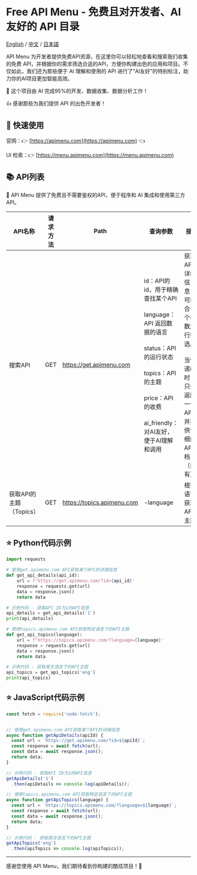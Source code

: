 # Free API Menu - 免费且对开发者、AI友好的 API 目录

[English](./readme.md) / [中文](./readme-chs.md) / [日本語](./readme-jp.md) 

API Menu 为开发者提供免费API资源，在这里你可以轻松地查看和搜索我们收集的免费 API，并根据你的需求筛选合适的API，方便你构建出色的应用和项目。不仅如此，我们还为那些便于 AI 理解和使用的 API 进行了“AI友好”的特别标注，助力你的AI项目更加智能高效。

🤖 这个项目由 AI 完成95%的开发、数据收集、数据分析工作！

👍 感谢那些为我们提供 API 的出色开发者！

## 🚀 快速使用

官网：👉 [https://apimenu.com](https://apimenu.com) 👈

UI 检索：👉 [https://menu.apimenu.com](https://menu.apimenu.com) 


## 📚 API列表

🦾 API Menu 提供了免费且不需要鉴权的API，便于程序和 AI 集成和使用第三方 API。

| API名称                  | 请求方法 | Path                  | 查询参数                                             | 描述                         |
|--------------------------|---------|-----------------------|------------------------------------------------------|------------------------------|
| 搜索API          | GET     | https://get.apimenu.com   | id：API的id，用于精确查找某个API </br></br> language：API 返回数据的语言 </br></br> status：API的运行状态 </br></br> topics：API的主题 </br></br> price：API的收费 </br></br> ai_friendly：对AI友好，便于AI理解和调用   | 获取API的详细信息，可组合多个参数进行筛选。</br></br>当传递id时，只会返回一个API，并提供详细的API文档（如有）             |
| 获取API的主题（Topics）       | GET     | https://topics.apimenu.com| -language   | 根据语言获取API的主题         |

## ⭐️ Python代码示例

```python
import requests

# 使用get.apimenu.com API获取某个API的详细信息
def get_api_details(api_id):
    url = f'https://get.apimenu.com/?id={api_id}'
    response = requests.get(url)
    data = response.json()
    return data

# 示例代码 - 获取API ID为1的API信息
api_details = get_api_details('1')
print(api_details)

# 使用topics.apimenu.com API获取特定语言下的API主题
def get_api_topics(language):
    url = f'https://topics.apimenu.com/?language={language}'
    response = requests.get(url)
    data = response.json()
    return data

# 示例代码 - 获取英文语言下的API主题
api_topics = get_api_topics('eng')
print(api_topics)
```

## ⭐️ JavaScript代码示例

```javascript
const fetch = require('node-fetch');


// 使用get.apimenu.com API获取某个API的详细信息
async function getApiDetails(apiId) {
  const url = `https://get.apimenu.com/?id=${apiId}`;
  const response = await fetch(url);
  const data = await response.json();
  return data;
}

// 示例代码 - 获取API ID为1的API信息
getApiDetails('1')
  .then(apiDetails => console.log(apiDetails));

// 使用topics.apimenu.com API获取特定语言下的API主题
async function getApiTopics(language) {
  const url = `https://topics.apimenu.com/?language=${language}`;
  const response = await fetch(url);
  const data = await response.json();
  return data;
}

// 示例代码 - 获取英文语言下的API主题
getApiTopics('eng')
  .then(apiTopics => console.log(apiTopics));
```


---

感谢您使用 API Menu，我们期待看到你构建的酷炫项目！🚀